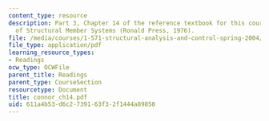 ```yaml
---
content_type: resource
description: Part 3, Chapter 14 of the reference textbook for this course, Analysis
  of Structural Member Systems (Ronald Press, 1976).
file: /media/courses/1-571-structural-analysis-and-control-spring-2004/611a4b53d6c2739163f32f1444a89850_connor_ch14.pdf
file_type: application/pdf
learning_resource_types:
- Readings
ocw_type: OCWFile
parent_title: Readings
parent_type: CourseSection
resourcetype: Document
title: connor_ch14.pdf
uid: 611a4b53-d6c2-7391-63f3-2f1444a89850
---
```

